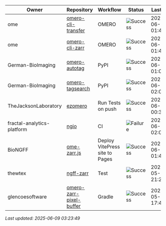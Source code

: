 | Owner | Repository | Workflow | Status | Last Run | URL |
| ----- | ---------- | -------- | ------ | -------- | --- |
| ome | [omero-cli-transfer](https://github.com/ome/omero-cli-transfer) | OMERO | ![Success](https://img.shields.io/badge/Success-brightgreen) | 2025-06-09 01:49:10 | [15524993819](https://github.com/ome/omero-cli-transfer/actions/runs/15524993819) |
| ome | [omero-cli-zarr](https://github.com/ome/omero-cli-zarr) | OMERO | ![Success](https://img.shields.io/badge/Success-brightgreen) | 2025-06-08 01:47:37 | [15513695746](https://github.com/ome/omero-cli-zarr/actions/runs/15513695746) |
| German-BioImaging | [omero-autotag](https://github.com/German-BioImaging/omero-autotag) | PyPI | ![Success](https://img.shields.io/badge/Success-brightgreen) | 2025-06-09 01:07:23 | [15524536341](https://github.com/German-BioImaging/omero-autotag/actions/runs/15524536341) |
| German-BioImaging | [omero-tagsearch](https://github.com/German-BioImaging/omero-tagsearch) | PyPI | ![Success](https://img.shields.io/badge/Success-brightgreen) | 2025-06-09 02:01:41 | [15525138354](https://github.com/German-BioImaging/omero-tagsearch/actions/runs/15525138354) |
| TheJacksonLaboratory | [ezomero](https://github.com/TheJacksonLaboratory/ezomero) | Run Tests on push | ![Success](https://img.shields.io/badge/Success-brightgreen) | 2025-06-08 00:36:32 | [15513153883](https://github.com/TheJacksonLaboratory/ezomero/actions/runs/15513153883) |
| fractal-analytics-platform | [ngio](https://github.com/fractal-analytics-platform/ngio) | CI | ![Failure](https://img.shields.io/badge/Failure-red) | 2025-06-08 02:07:03 | [15513840022](https://github.com/fractal-analytics-platform/ngio/actions/runs/15513840022) |
| BioNGFF | [ome-zarr.js](https://github.com/BioNGFF/ome-zarr.js) | Deploy VitePress site to Pages | ![Success](https://img.shields.io/badge/Success-brightgreen) | 2025-06-09 01:49:29 | [15524997906](https://github.com/BioNGFF/ome-zarr.js/actions/runs/15524997906) |
| thewtex | [ngff-zarr](https://github.com/thewtex/ngff-zarr) | Test | ![Success](https://img.shields.io/badge/Success-brightgreen) | 2025-05-23 21:25:44 | [15219510314](https://github.com/thewtex/ngff-zarr/actions/runs/15219510314) |
| glencoesoftware | [omero-zarr-pixel-buffer](https://github.com/glencoesoftware/omero-zarr-pixel-buffer) | Gradle | ![Success](https://img.shields.io/badge/Success-brightgreen) | 2025-05-14 17:48:19 | [15027551548](https://github.com/glencoesoftware/omero-zarr-pixel-buffer/actions/runs/15027551548) |


*Last updated: 2025-06-09 03:23:49*